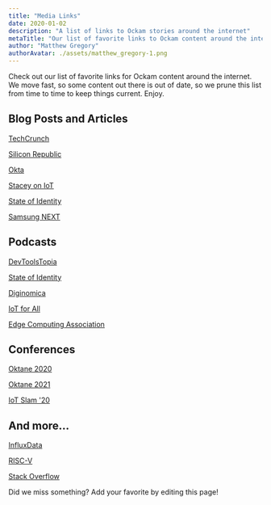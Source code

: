 ```yaml
---
title: "Media Links"
date: 2020-01-02
description: "A list of links to Ockam stories around the internet"
metaTitle: "Our list of favorite links to Ockam content around the internet"
author: "Matthew Gregory"
authorAvatar: ./assets/matthew_gregory-1.png
---
```


Check out our list of favorite links for Ockam content around the internet. We move fast, so some content out there is out of date, so we prune this list from time to time to keep things current. Enjoy.

## Blog Posts and Articles

[TechCrunch](https://techcrunch.com/2019/11/30/ockam-raises-3-2-million-in-seed-funding-to-make-it-easier-for-developers-to-secure-and-scale-their-iot-apps/)

[Silicon Republic](https://www.siliconrepublic.com/start-ups/ockam-iot-funding-future-ventures)

[Okta](https://www.okta.com/blog/2020/05/founders-in-focus-matthew-gregory-of-ockam/)

[Stacey on IoT](https://staceyoniot.com/two-startups-aiming-to-secure-the-iot/)

[State of Identity](https://oneworldidentity.com/podcast/ockam/)

[Samsung NEXT](https://medium.com/samsungnext/love-for-the-game-what-keeps-ockam-founder-matthew-gregory-going-during-the-current-situation-1c9b8e5fe31e)


## Podcasts

[DevToolsTopia](https://devtoolstopia.buzzsprout.com/1063450/5908849-the-future-of-iot-security-with-mrinal-wadhwa)

[State of Identity](https://podcasts.apple.com/us/podcast/ockam-architecture-for-trust/id1183881265?i=1000477528615)

[Diginomica](https://jonerp.podbean.com/e/solving-the-vexing-problem-of-iot-security-mrinal-wadhwa-of-ockams-open-source-community-challenge/)

[IoT for All](https://www.iotforall.com/podcasts/podcast-e007-askiot-smart-city-iot-adoption/)

[Edge Computing Association](https://edgecomputingassociation.com/opinion/founders-podcast-matthew-gregory)


## Conferences

[Oktane 2020](https://www.okta.com/resources/oktane-content/2020/future-of-identity/)

[Oktane 2021](https://www.youtube.com/watch?v=9VIjGd_uA68)

[IoT Slam '20](https://iotslam.com/session/iot-needs-secure-messaging/)


## And more...

[InfluxData](https://www.influxdata.com/partners/ockam/)

[RISC-V](https://riscv.org/membership/9902/ockam/)

[Stack Overflow](https://stackoverflow.com/jobs/companies/ockam)


Did we miss something?
Add your favorite by editing this page!
